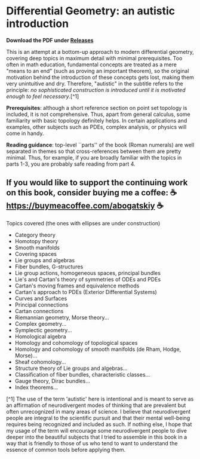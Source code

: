 # Differential Geometry: an autistic introduction

**Download the PDF under [Releases](https://github.com/abogatskiy/Geometry-Autistic-Intro/releases)**

This is an attempt at a bottom-up approach to modern differential geometry, covering deep topics in maximum detail with minimal prerequisites. Too often in math education, fundamental concepts are treated as a mere "means to an end" (such as proving an important theorem), so the original motivation behind the introduction of these concepts gets lost, making them very unintuitive and dry. Therefore, "autistic" in the subtitle refers to the principle: *no sophisticated construction is introduced until it is motivated enough to feel necessary*.[^1]

**Prerequisites**: although a short reference section on point set topology is included, it is not comprehensive. Thus, apart from general calculus, some familiarity with basic topology definitely helps. In certain applications and examples, other subjects such as PDEs, complex analysis, or physics will come in handy.

**Reading guidance**: top-level ``parts'' of the book (Roman numerals) are well separated in themes so that cross-references between them are pretty minimal. Thus, for example, if you are broadly familiar with the topics in parts 1-3, you are probably safe reading from part 4.


##    If you would like to support the continuing work on this book, consider buying me a coffee:  ☕ https://buymeacoffee.com/abogatskiy ☕

Topics covered (the ones with ellipses are under construction)
* Category theory
* Homotopy theory
* Smooth manifolds
* Covering spaces
* Lie groups and algebras
* Fiber bundles, G-structures
* Lie group actions, homogeneous spaces, principal bundles
* Lie's and Cartan's theory of symmetries of ODEs and PDEs
* Cartan's moving frames and equivalence methods
* Cartan's approach to PDEs (Exterior Differential Systems)
* Curves and Surfaces
* Principal connections
* Cartan connections
* Riemannian geometry, Morse theory...
* Complex geometry...
* Symplectic geometry...
* Homological algebra
* Homology and cohomology of topological spaces
* Homology and cohomology of smooth manifolds (de Rham, Hodge, Morse)...
* Sheaf cohomology...
* Structure theory of Lie groups and algebras...
* Classification of fiber bundles, characteristic classes...
* Gauge theory, Dirac bundles...
* Index theorems...


[^1] The use of the term 'autistic' here is intentional and is meant to serve as an affirmation of neurodivergent modes of thinking that are prevalent but often unrecognized in many areas of science. I believe that neurodivergent people are integral to the scientific pursuit and that their mental well-being requires being recognized and included as such. If nothing else, I hope that my usage of the term will encourage some neurodivergent people to dive deeper into the beautiful subjects that I tried to assemble in this book in a way that is friendly to those of us who tend to want to understand the essence of common tools before applying them.